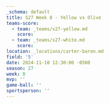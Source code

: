 ```yaml
---
_schema: default
title: S27 Week 8 - Yellow vs Olive
teams-score:
  - team: _teams/s27-yellow.md
    score:
  - team: _teams/s27-white.md
    score:
location: _locations/carter-baron.md
field: '5'
date: 2024-11-10 12:30:00 -0500
season: 27
week: 8
mvp: ''
game-ball: ''
sportsperson: ''
---
```

